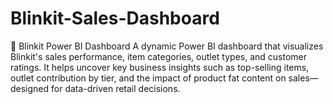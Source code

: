 # Blinkit-Sales-Dashboard
🚀 Blinkit Power BI Dashboard A dynamic Power BI dashboard that visualizes Blinkit's sales performance, item categories, outlet types, and customer ratings. It helps uncover key business insights such as top-selling items, outlet contribution by tier, and the impact of product fat content on sales—designed for data-driven retail decisions.
